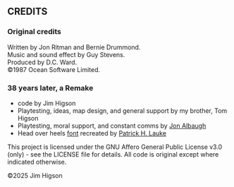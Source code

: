 ## CREDITS

### Original credits

Written by Jon Ritman and Bernie Drummond.  
Music and sound effect by Guy Stevens.  
Produced by D.C. Ward.  
©1987 Ocean Software Limited.

### 38 years later, a Remake

* code by Jim Higson
* Playtesting, ideas, map design, and general support by my brother, Tom Higson
* Playtesting, moral support, and constant comms by [Jon Albaugh](https://x.com/fextwolf?s=21&t=PEqxJblCn3JB_NH8AOR6Zg)
* Head over heels [font](https://fontstruct.com/fontstructions/show/996776/head_over_heels)
recreated by [Patrick H. Lauke](http://splintered.co.uk/)

This project is licensed under the GNU Affero General Public License v3.0 (only) - see the LICENSE file for details. All code is original except where indicated otherwise.

©2025 Jim Higson